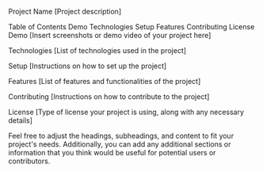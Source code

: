 Project Name
[Project description]

Table of Contents
Demo
Technologies
Setup
Features
Contributing
License
Demo
[Insert screenshots or demo video of your project here]

Technologies
[List of technologies used in the project]

Setup
[Instructions on how to set up the project]

Features
[List of features and functionalities of the project]

Contributing
[Instructions on how to contribute to the project]

License
[Type of license your project is using, along with any necessary details]

Feel free to adjust the headings, subheadings, and content to fit your project's needs. Additionally, you can add any additional sections or information that you think would be useful for potential users or contributors.